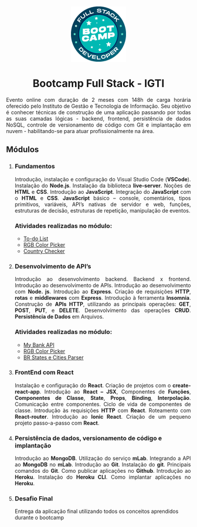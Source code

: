 <p align="center">
  <img src="./assets/bootcamp-logo.png">
</p>

<h1 align="center">Bootcamp Full Stack - IGTI</h1>
<p align="justify">
Evento online com duração de 2 meses com 148h de carga horária oferecido pelo Instituto de Gestão e Tecnologia de Informação. Seu objetivo é conhecer técnicas de construção de uma aplicação passando por todas as suas camadas lógicas - backend, frontend,
persistência de dados NoSQL, controle de versionamento de código com Git e implantação em nuvem - habilitando-se
para atuar profissionalmente na área.</p>

## Módulos

<ol>
<li>
<h3><b>Fundamentos</b></h3>
<p align="justify">Introdução, instalação e configuração do Visual Studio
Code (<b>VSCode</b>). Instalação do <b>Node.js</b>. Instalação
da biblioteca <b>live-server</b>. Noções de <b>HTML</b> e <b>CSS</b>.
Introdução ao <b>JavaScript</b>. Integração do <b>JavaScript</b>
com o <b>HTML</b> e <b>CSS</b>. <b>JavaScript</b> básico – console,
comentários, tipos primitivos, variáveis, API’s nativas
de servidor e web, funções, estruturas de decisão,
estruturas de repetição, manipulação de eventos.</p>
<h3><b>Atividades realizadas no módulo:</b></h3>
<ul> 
<li><a href="https://github.com/victorbrayner/bootcamp-fs/tree/master/modulo-1/todolist-js">To-do List</a></li>
<li><a href="https://github.com/victorbrayner/bootcamp-fs/tree/master/modulo-1/color-picker">RGB Color Picker</a></li>
 <li><a href="https://github.com/victorbrayner/bootcamp-fs/tree/master/modulo-1/country-checker">Country Checker</a></li>
</ul>
</li>
<li>
<h3><b>Desenvolvimento de API’s</b></h3>
<p align="justify">Introdução ao desenvolvimento backend. Backend
x frontend. Introdução ao desenvolvimento de
APIs. Introdução ao desenvolvimento com <b>Node.
js</b>. Introdução ao <b>Express</b>. Criação de requisições
<b>HTTP</b>, <b>rotas</b> e <b>middlewares</b> com <b>Express</b>. Introdução
à ferramenta <b>Insomnia</b>. Construção de <b>APIs HTTP</b>,
utilizando as principais operações: <b>GET</b>, <b>POST</b>, <b>PUT</b>,
e <b>DELETE</b>. Desenvolvimento das operações <b>CRUD</b>.
<b>Persistência de Dados</b> em Arquivos.
</p>
<h3><b>Atividades realizadas no módulo:</b></h3>
<ul> 
<li><a href="https://github.com/victorbrayner/bootcamp-fs/tree/master/modulo-2/my-bank-api">My Bank API</a></li>
<li><a href="https://github.com/victorbrayner/bootcamp-fs/tree/master/modulo-1/color-picker">RGB Color Picker</a></li>
 <li><a href="https://github.com/victorbrayner/bootcamp-fs/tree/master/modulo-2/states-cities-br-parser">BR States e Cities Parser</a></li>
</ul>
</li>
<li>
<h3><b>FrontEnd com React</b></h3>
<p align="justify">Instalação e configuração do <b><b>React</b></b>. Criação de projetos
com o <b>create-react-app</b>. Introdução ao <b>React – JSX</b>,
Componentes de <b>Funções</b>, <b>Componentes de Classe</b>,
<b>State</b>, <b>Props</b>, <b>Binding</b>, <b>Interpolação</b>. Comunicação entre
componentes. Ciclo de vida de componentes de classe.
Introdução às requisições <b>HTTP</b> com <b>React</b>. Roteamento
com <b>React-router</b>. Introdução ao <b>Ionic React</b>. Criação de
um pequeno projeto passo-a-passo com <b>React</b>.
</p>
</li>
<li>
<h3><b>Persistência de dados, versionamento de código e implantação</b></h3>
<p align="justify">Introdução ao <b>MongoDB</b>. Utilização do serviço <b>mLab</b>.
Integrando a API ao <b>MongoDB</b> no <b>mLab</b>. Introdução ao
<b>Git</b>. Instalação do <b>git</b>. Principais comandos do <b>Git</b>. Como
publicar aplicações no <b>Github</b>. Introdução ao <b>Heroku</b>.
Instalação do <b>Heroku CLI</b>. Como implantar aplicações no
<b>Heroku</b>.
</p>
</li>
<li>
<h3><b>Desafio Final</b></h3>
<p>Entrega da aplicação final utilizando todos os conceitos aprendidos durante o bootcamp
</p>
</li>
</ol>
